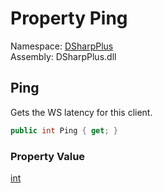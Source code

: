 # Property Ping

Namespace: [DSharpPlus](DSharpPlus.md)  
Assembly: DSharpPlus.dll

## <a id="DSharpPlus_DiscordClient_Ping"></a>Ping

Gets the WS latency for this client.

```csharp
public int Ping { get; }
```

### Property Value

[int](https://learn.microsoft.com/dotnet/api/system.int32)

